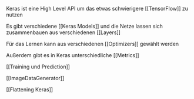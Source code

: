 Keras ist eine High Level API um das etwas schwierigere [[TensorFlow]] zu nutzen

Es gibt verschiedene [[Keras Models]]
und die Netze lassen sich zusammenbauen aus verschiedenen [[Layers]]

Für das Lernen kann aus verschiedenen [[Optimizers]] gewählt werden

Außerdem gibt es in Keras unterschiedliche [[Metrics]]

[[Training und Prediction]]

[[ImageDataGenerator]]

[[Flattening Keras]]